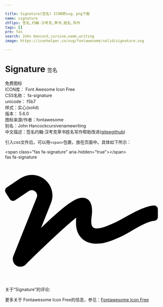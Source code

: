 ```yaml
---

title: Signature(签名) ICON转svg、png下载
name: signature
zhTips: 签名,约翰·汉考克,草书,姓名,写作
tags: []
pre: fas
search: John Hancock,cursive,name,writing
image: https://iconhelper.cn/svg/fontawesome/solid/signature.svg

---
```


# Signature  <small style="font-size: 60%;font-weight: 100">签名</small>


<div class="detail-page">
<p>
<span><span class="badge-success badge">免费图标</span> </span>
<br/>
<span>
ICON库：
<span class="badge-secondary badge">Font Awesome Icon Free</span> 
</span>
<br/>
<span>
CSS名称：
<span class="badge-secondary badge">fa-signature</span> 
</span>
<br/>
<span>
unicode：
<span class="badge-secondary badge">f5b7</span> 
<copy-btn content='f5b7' btn-title=""></copy-btn>
<copy-btn :content='String.fromCodePoint(parseInt("f5b7", 16))' btn-title="复制U"></copy-btn>
</span><br/><span>样式：<span class="badge-light badge">实心(solid)</span></span>
<br/>
<span>
版本：
<span class="badge-secondary badge">5.6.0</span> 
</span>
<br/>
<span>图标来源/作者：<span class="badge-light badge">fontawesome</span></span> 
<br/>
<span>别名：<span class="badge-light badge">John Hancock</span><span class="badge-light badge">cursive</span><span class="badge-light badge">name</span><span class="badge-light badge">writing</span></span><br/><span class="zh-detail">中文描述：<span class="badge-primary badge">签名</span><span class="badge-primary badge">约翰·汉考克</span><span class="badge-primary badge">草书</span><span class="badge-primary badge">姓名</span><span class="badge-primary badge">写作</span><span class="help-link"><span>帮助改进</span>(<a href="https://gitee.com/liuwave/icon-helper/edit/master/json/fontawesome/solid/signature.json" target="_blank" rel="noopener noreferrer">gitee</a><a href="https://github.com/liuwave/icon-helper/edit/master/json/fontawesome/solid/signature.json" target="_blank" rel="noopener noreferrer">github</a></span>)</span><br/>
</p>
</div>
<div class="alert alert-dark">
  <i class="fas fa-signature fa-xs"></i>
  <i class="fas fa-signature fa-sm"></i>
  <i class="fas fa-signature fa-lg"></i>
  <i class="fas fa-signature fa-2x"></i>
  <i class="fas fa-signature fa-3x"></i>
  <i class="fas fa-signature fa-5x"></i>
  <i class="fas fa-signature fa-7x"></i>
</div>
<div>
  <p>引入css文件后，可以用<code>&lt;span&gt;</code>包裹，放在页面中。具体如下所示：    
  </p>
  <div class="alert alert-primary" style="font-size: 14px">
    &lt;span class="fas fa-signature" aria-hidden="true"&gt;&lt;/span&gt;
    <copy-btn content='<span class="fas fa-signature" aria-hidden="true"></span>'></copy-btn>
  </div>
  <div class="alert alert-secondary">
    <i class="fas fa-signature"
    style="font-size: 24px"
    aria-hidden="true"></i> fas fa-signature
    <copy-btn content="fas fa-signature" btn-title="复制图标名称"></copy-btn>
  </div>
</div>
<div id="svg" class="svg-wrap">
<svg xmlns="http://www.w3.org/2000/svg" viewBox="0 0 640 512"><path d="M623.2 192c-51.8 3.5-125.7 54.7-163.1 71.5-29.1 13.1-54.2 24.4-76.1 24.4-22.6 0-26-16.2-21.3-51.9 1.1-8 11.7-79.2-42.7-76.1-25.1 1.5-64.3 24.8-169.5 126L192 182.2c30.4-75.9-53.2-151.5-129.7-102.8L7.4 116.3C0 121-2.2 130.9 2.5 138.4l17.2 27c4.7 7.5 14.6 9.7 22.1 4.9l58-38.9c18.4-11.7 40.7 7.2 32.7 27.1L34.3 404.1C27.5 421 37 448 64 448c8.3 0 16.5-3.2 22.6-9.4 42.2-42.2 154.7-150.7 211.2-195.8-2.2 28.5-2.1 58.9 20.6 83.8 15.3 16.8 37.3 25.3 65.5 25.3 35.6 0 68-14.6 102.3-30 33-14.8 99-62.6 138.4-65.8 8.5-.7 15.2-7.3 15.2-15.8v-32.1c.2-9.1-7.5-16.8-16.6-16.2z"/></svg>
</div>
<detail full-name='fa-signature'></detail>
<div>
<p>关于“Signature”的评论:</p>
</div>
<Vssue title="关于“Signature”的评论" ></Vssue>    
<div><p>更多关于  Fontawesome Icon Free的信息，参见：<a target="_blank" href="https://iconhelper.cn/fontawesome.html">Fontawesome Icon Free</a>
</p></div>
